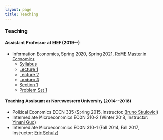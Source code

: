 ```yaml
---
layout: page
title: Teaching
---
```

### Teaching
#### Assistant Professor at EIEF (2019--)
* Information Economics, Spring 2020, Spring 2021, [RoME Master in Economics](http://www.romemaster.it/)
  * [Syllabus](assets/2021_Information_Economics_Syllabus.pdf)
  * [Lecture 1](assets/InformationEconomics_Lecture1_Spring2021.pdf)
  * [Lecture 2](assets/InformationEconomics_Lecture2_Spring2021.pdf)
  * [Lecture 3](assets/InformationEconomics_Lecture3_Spring2021.pdf)
  * [Section 1](assets/InformationEconomics_Section1_Spring2021.pdf)
  * [Problem Set 1](assets/InformationEconomics_ProblemSet1_Spring2021.pdf)

#### Teaching Assistant at Northwestern University (2014--2018)
* Political Economics ECON 335 (Spring 2015, Instructor: [Bruno Strulovici](http://faculty.wcas.northwestern.edu/~bhs675/))
* Intermediate Microeconomics ECON 310-2 (Winter 2018, Instructor: [Yingni Guo](http://yingniguo.com/))
* Intermediate Microeconomics ECON 310-1 (Fall 2014, Fall 2017, Instructor: [Eric Schulz](https://www.economics.northwestern.edu/people/directory/eric-schulz.html))
